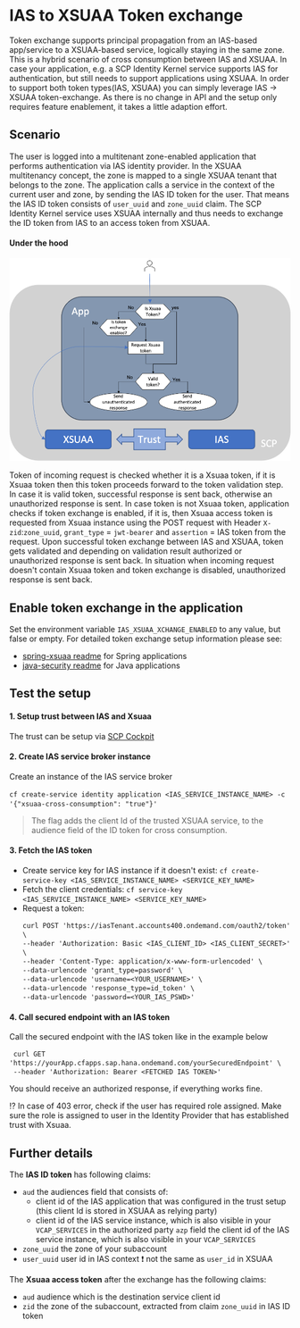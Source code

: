 # IAS to XSUAA Token exchange
Token exchange supports principal propagation from an IAS-based app/service to a XSUAA-based service, logically staying in the same zone. This is a hybrid scenario of cross consumption between IAS and XSUAA.
In case your application, e.g. a SCP Identity Kernel service supports IAS for authentication, but still needs to support applications using XSUAA. In order to support both token types(IAS, XSUAA) you can simply leverage IAS -> XSUAA token-exchange. As there is no change in API and the setup only requires feature enablement, it takes a little adaption effort.

## Scenario
The user is logged into a multitenant zone-enabled application that performs authentication via IAS identity provider. In the XSUAA multitenancy concept, the zone is mapped to a single XSUAA tenant that belongs to the zone.
The application calls a service in the context of the current user and zone, by sending the IAS ID token for the user. That means the IAS ID token consists of `user_uuid` and `zone_uuid` claim.
The SCP Identity Kernel service uses XSUAA internally and thus needs to exchange the ID token from IAS to an access token from XSUAA.

#### Under the hood
![IAS -> XSUAA token xchange flow diagram](token-xchange.png)

Token of incoming request is checked whether it is a Xsuaa token, if it is Xsuaa token then this token proceeds forward to the token validation step. In case it is valid token, successful response is sent back, otherwise an unauthorized response is sent. 
In case token is not Xsuaa token, application checks if token exchange is enabled, if it is, then Xsuaa access token is requested from Xsuaa instance using the POST request with Header `X-zid`:`zone_uuid`, `grant_type` = `jwt-bearer` and `assertion` = IAS token from the request. Upon successful token exchange between IAS and XSUAA, token gets validated and depending on validation result authorized or unauthorized response is sent back.
In situation when incoming request doesn't contain Xsuaa token and token exchange is disabled, unauthorized response is sent back. 

## Enable token exchange in the application
Set the environment variable `IAS_XSUAA_XCHANGE_ENABLED` to any value, but false or empty. For detailed token exchange setup information please see:
- [spring-xsuaa readme](https://github.com/SAP/cloud-security-xsuaa-integration/tree/master/spring-xsuaa#ias-to-xsuaa-token-exchange) for Spring applications
- [java-security readme](https://github.com/SAP/cloud-security-xsuaa-integration/tree/master/java-security#ias-to-xsuaa-token-exchange) for Java applications

## Test the setup
#### 1. Setup trust between IAS and Xsuaa
The trust can be setup via
[SCP Cockpit](https://help.sap.com/viewer/65de2977205c403bbc107264b8eccf4b/Cloud/en-US/161f8f0cfac64c4fa2d973bc5f08a894.html)

#### 2. Create IAS service broker instance
Create an instance of the IAS service broker

`cf create-service identity application <IAS_SERVICE_INSTANCE_NAME> -c '{"xsuaa-cross-consumption": "true"}'`

> The flag adds the client Id of the trusted XSUAA service, to the audience field of the ID token for cross consumption.

#### 3. Fetch the IAS token
- Create service key for IAS instance if it doesn't exist: `cf create-service-key <IAS_SERVICE_INSTANCE_NAME> <SERVICE_KEY_NAME>`
- Fetch the client credentials: `cf service-key <IAS_SERVICE_INSTANCE_NAME> <SERVICE_KEY_NAME>`
- Request a token:
   ```shell script
   curl POST 'https://iasTenant.accounts400.ondemand.com/oauth2/token' \
   --header 'Authorization: Basic <IAS_CLIENT_ID> <IAS_CLIENT_SECRET>' \
   --header 'Content-Type: application/x-www-form-urlencoded' \
   --data-urlencode 'grant_type=password' \
   --data-urlencode 'username=<YOUR_USERNAME>' \
   --data-urlencode 'response_type=id_token' \
   --data-urlencode 'password=<YOUR_IAS_PSWD>'
   ```
#### 4. Call secured endpoint with an IAS token
Call the secured endpoint with the IAS token like in the example below
   ```shell script
    curl GET 'https://yourApp.cfapps.sap.hana.ondemand.com/yourSecuredEndpoint' \
    --header 'Authorization: Bearer <FETCHED IAS TOKEN>'
   ```
You should receive an authorized response, if everything works fine.

:interrobang: In case of 403 error, check if the user has required role assigned. Make sure the role is assigned to user in the Identity Provider that has established trust with Xsuaa.
   
## Further details
The **IAS ID token** has following claims:
- `aud` the audiences field that consists of:
    - client id of the IAS application that was configured in the trust setup (this client Id is stored in XSUAA as relying party)
    - client id of the IAS service instance, which is also visible in your `VCAP_SERVICES` in the authorized party `azp` field
the client id of the IAS service instance, which is also visible in your `VCAP_SERVICES`
- `zone_uuid` the zone of your subaccount
- `user_uuid` user id in IAS context :exclamation: not the same as `user_id` in XSUAA

The **Xsuaa access token** after the exchange has the following claims:
- `aud` audience which is the destination service client id 
- `zid` the zone of the subaccount, extracted from claim `zone_uuid` in IAS ID token
